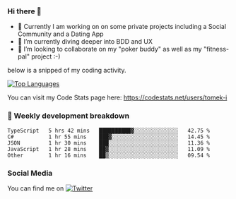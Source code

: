 ### Hi there 👋


- 🔭 Currently I am working on on some private projects including a Social Community and a Dating App
- 🌱 I’m currently diving deeper into BDD and UX
- 👯 I’m looking to collaborate on my "poker buddy" as well as my "fitness-pal" project :-)

below is a snipped of my coding activity.
<!--
**tomek-i/tomek-i** is a ✨ _special_ ✨ repository because its `README.md` (this file) appears on your GitHub profile.

Here are some ideas to get you started:

- 🔭 I’m currently working on ...
- 🌱 I’m currently learning ...
- 👯 I’m looking to collaborate on ...
- 🤔 I’m looking for help with ...
- 💬 Ask me about ...
- 📫 How to reach me: ...
- 😄 Pronouns: ...
- ⚡ Fun fact: ...
-->
[![Top Languages](https://github-readme-stats.vercel.app/api/top-langs/?username=tomek-i&layout=compact)](https://github.com/tomek-i)

You can visit my Code Stats page here: https://codestats.net/users/tomek-i

### 💬 Weekly development breakdown
<!--START_SECTION:waka-->
```text
TypeScript   5 hrs 42 mins   ██████████▓░░░░░░░░░░░░░░   42.75 % 
C#           1 hr 55 mins    ███▓░░░░░░░░░░░░░░░░░░░░░   14.45 % 
JSON         1 hr 30 mins    ███░░░░░░░░░░░░░░░░░░░░░░   11.36 % 
JavaScript   1 hr 28 mins    ██▓░░░░░░░░░░░░░░░░░░░░░░   11.09 % 
Other        1 hr 16 mins    ██▒░░░░░░░░░░░░░░░░░░░░░░   09.54 % 
```
<!--END_SECTION:waka-->

<!-- Actual text -->

### Social Media
You can find me on [![Twitter][1.2]][1]

<!-- Icons -->

[1.2]: http://i.imgur.com/wWzX9uB.png 


<!-- Links to your social media accounts -->

[1]: https://twitter.com/tomek_i
